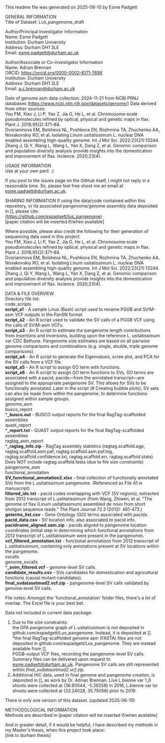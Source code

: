 This readme file was generated on 2025-06-10 by Esme Padgett

GENERAL INFORMATION  
Title of Dataset: Lus_pangenome_draft

Author/Principal Investigator Information  
Name: Esme Padgett  
Institution: Durham University  
Address: Durham DH1 3LE  
Email: esme.padgett@durham.ac.uk  

Author/Associate or Co-investigator Information  
Name: Adrian Brennan  
ORCID: https://orcid.org/0000-0002-8171-769X  
Institution: Durham University  
Address: Durham DH1 3LE  
Email: a.c.brennan@durham.ac.uk  

Date of genome asm data collection: 2024-11-21 from NCBI PRNJ databases (https://www.ncbi.nlm.nih.gov/datasets/genome/)
  Data derived from other sources:  
    You FM, Xiao J, Li P, Yao Z, Jia G, He L, et al. Chromosome‐scale pseudomolecules refined by optical, physical and genetic maps in flax. Plant J. 2018;95(2):371–84.  
    Dvorianinova EM, Bolsheva NL, Pushkova EN, Rozhmina TA, Zhuchenko AA, Novakovskiy RO, et al. Isolating Linum usitatissimum L. nuclear DNA enabled assembling high-quality genome. Int J Mol Sci. 2022;23(21):13244.  
    Zhang J, Qi Y, Wang L, Wang L, Yan X, Dang Z, et al. Genomic comparison and population diversity analysis provide insights into the domestication and improvement of flax. Iscience. 2020;23(4).  
  
USAGE INFORMATION  
Use at your own peril. :)  

If you post to the issues page on the GitHub itself, I might not reply in a reasonable time.
So, please feel free shoot me an email at esme.padgett@durham.ac.uk.  

SHARING INFORMATION
If using the data/code contained within this repository, or its associated pangenome/genome assembly data deposited in [], please cite:  
    (https://github.com/espadgett/lus_pangenome)  
    [paper citation will be inserted if/when available]  

Where possible, please also credit the following for their generation of sequencing data used in this project:  
    You FM, Xiao J, Li P, Yao Z, Jia G, He L, et al. Chromosome‐scale pseudomolecules refined by optical, physical and genetic maps in flax. Plant J. 2018;95(2):371–84.  
    Dvorianinova EM, Bolsheva NL, Pushkova EN, Rozhmina TA, Zhuchenko AA, Novakovskiy RO, et al. Isolating Linum usitatissimum L. nuclear DNA enabled assembling high-quality genome. Int J Mol Sci. 2022;23(21):13244.  
    Zhang J, Qi Y, Wang L, Wang L, Yan X, Dang Z, et al. Genomic comparison and population diversity analysis provide insights into the domestication and improvement of flax. Iscience. 2020;23(4).  
  
DATA & FILE OVERVIEW  
Directory file list:  
code_scripts  
    **script_a1** - A sample Linux (Bash) script used to rename PGGB and SVIM-asm VCF outputs in the PanSN format.  
    **script_a2** - An R script used to validate the SV calls of a PGGB VCF using the calls of SVIM-asm VCFs.  
    **script_a3** - An R script to estimate the pangenome length contributions from Insertions and Inversions, building upon the reference L. usitatissimum var CDC Bethune. Pangenome size estimates are based on all pairwise genome comparisons and combinations (e.g. single, double, triple genome comparisons).  
   **script_a4** - An R script to generate the Eigenvalues, scree plot, and PCA for the SV calls from a VCF file.  
    **script_a5** - An R script to assign GO term with functions.  
    **script_a6** - An R script to assign GO term functions to SVs. GO terms are associated with a pacid; pacids—from the annotated transcript—are assigned to the appropriate pangenome SV. This allows for SVs to be functionally annotated. Later in the script (# Creating bubble plots), SV sets can also be made from within the pangenome, to determine functions assigned within sample groups.  
genome_asm  
    busco_report  
      ***_busco.out** - BUSCO output reports for the final RagTag-scaffolded assemblies  
    quast_report  
      ***_report.txt** - QUAST output reports for the final RagTag-scaffolded assemblies  
    ragtag_asm_report  
      ***_ragtag_info.zip** - RagTag assembly statistics (ragtag.scaffold.agp, ragtag.scaffold.asm.paf, ragtag.scaffold.asm.paf.log, ragtag.scaffold.confidence.txt, ragtag.scaffold.err, ragtag.scaffold.stats). Does NOT include ragtag.scaffold.fasta (due to file size constraints)  
pangenome_asm  
    functional_annotation  
      **SV_functional_annotation2.xlsx** - final collection of functionally annotated SVs from the L.usitatissimum pangenome. (Referenced as File A1 in manuscript).  
      **filtered_ids.txt** - pacid codes overlapping with VCF (SV regions), extracted from 2012 transcript of L.ustitatissimum (from Wang, Zhiwen, et al. "The genome of flax (Linum usitatissimum) assembled de novo from short shotgun sequence reads." The Plant Journal 72.3 (2012): 461-473.)
      **goterms_list.csv** - Gene Ontology (GO) terms associated with pacids.  
      **pacid_data.csv** - SV location info, also associated to pacid info.  
      **pacidname_aligned.sam.zip** - pacids aligned to pangenome location coordinates (initial step in determining which functional annotations from 2012 transcript of L.ustitatissimum were present in the pangenome).  
      **vcf_filtered_annotation.txt** - functional annotations from 2012 transcript of L.ustitatissimum, containing only annotations present at SV locations within the pangenome.  
    svcalls  
      genome_svcalls  
        ***_svim_filtered.vcf** - genome-level SV calls.  
      **candidate_results.csv** - SVs candidates for domestication and agricultural functions (causal mutant candidates).  
      **final_svdatasetmod2.vcf.zip** - pangenome-level SV calls validated by genome-level SV calls.  

File notes: Amongst the 'functional_annotation' folder files, there's a lot of overlap. The Excel file is your best bet.  

Data not included in current data package:  
1. Due to file size constraints:  
       the GFA pangenome graph of L.usitatissimum is not deposited in github.com/espadgett/Lus_pangenome. Instead, it is deposited at [].  
       *the final RagTag-scaffolded genome asm (FASTA) files are not deposited in github.com/espadgett/Lus_pangenome. They are instead available from [].  
       PGGB-output VCF files, recording the pangenome-level SV calls. Summary files can be delivered upon request to esme.padgett@durham.ac.uk. Pangenome SV calls are still represented within *final_svdatasetmod2.vcf.zip*.  
2. Additional HiC data, used in final genome and pangenome creation, is deposited in [], as work by Dr. Adrian Brennan. Live L.bienne var 1_6 shoots were collected at (36.80044, -5.39258) in 2016, L.bienne var Isr shoots were collected at (33.24028, 35.75056) prior to 2019.  

There is only one version of this dataset. (updated 2025-06-10)  

METHODOLOGICAL INFORMATION  
Methods are described in [paper citation will be inserted if/when available]  

And in greater detail, if it would be helpful, I have described my methods in my Master's thesis, when this project took place:  
[link to durham thesis]


